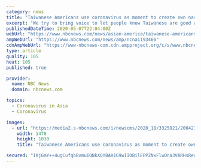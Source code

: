 ```yaml
---
category: news
title: "Taiwanese Americans use coronavirus as moment to create own narrative"
excerpt: "We try to bring voice to let people know Taiwanese are good and helpful to the whole world,” Chuang, an adviser to Taiwan’s Overseas Community Affairs Council in New York, told NBC Asian America. As the U."
publishedDateTime: 2020-05-07T22:04:00Z
webUrl: "https://www.nbcnews.com/news/asian-america/taiwanese-americans-use-coronavirus-moment-create-own-narrative-n1193466"
ampWebUrl: "https://www.nbcnews.com/news/amp/ncna1193466"
cdnAmpWebUrl: "https://www-nbcnews-com.cdn.ampproject.org/c/s/www.nbcnews.com/news/amp/ncna1193466"
type: article
quality: 105
heat: 105
published: true

provider:
  name: NBC News
  domain: nbcnews.com

topics:
  - Coronavirus in Asia
  - Coronavirus

images:
  - url: "https://media2.s-nbcnews.com/i/newscms/2020_18/3325821/200427-joey-chiang-unload-boxes-ew-1220p_6b92a91730278c88342273b7c38f8b05.jpg"
    width: 1478
    height: 1030
    title: "Taiwanese Americans use coronavirus as moment to create own narrative"

secured: "IKjGmY++4ugCufqbBvmuIQNkXQYBAH1G9wIIOBilEPPZNxFlwOna3VARHsReqYLUT+Nuo5dLCc4PZw+tHzC0Uwouy3SpLha2WVAfITQ/eXy255PD+bcMVzAQnKZI4/8joXjVYGr70FDTGfeFpTdpjrNXh7LiG3pRfCvKX3FMdeOG08JDqE5/7eOlboyOrMD6QvwxnaYwSgE8ffNCcW2JIOq4AFMvQG5kWBcUgaoczpSBMnvGHwlLSYB8zXfnYZ4IrkXNQUliFBKj8i+2qkD9dujYYfdwnDsulunt30ynLn4lUCFRTBvXCzdTxiR+5XK5;cQoDLCn5zWZhOnlm3JSH8Q=="
---
```


